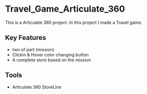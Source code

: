 # Travel_Game_Articulate_360
This is a Articulate 360 project. In this project I made a Travel game.

## Key Features
- two of part (mission)
- Clickin & Hover color changing button
- A complete store based on the mission

## Tools
- Articulate 360 StoreLine
